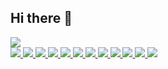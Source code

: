## Hi there 👋

<!-- Python -->
<a href="https://www.python.org/" target="blank">
  <img src="https://img.shields.io/badge/Python-3776AB?style=flat-square&logo=Python&logoColor=white"/>
</a><br/>

<!-- FastAPI -->
<a href="https://fastapi.tiangolo.com/" target="blank">
  <img src="https://img.shields.io/badge/FastAPI-009688?style=flat-square&logo=FastAPI&logoColor=white"/>
</a>

<!-- PyTorch -->
<a href="https://pytorch.org/" target="blank">
  <img src="https://img.shields.io/badge/PyTorch-EE4C2C?style=flat-square&logo=PyTorch&logoColor=white"/>
</a>

<!-- PySide6 -->
<a href="https://wiki.qt.io/Qt_for_Python" target="blank">
  <img src="https://img.shields.io/badge/PySide6-41CD52?style=flat-square&logo=Qt&logoColor=white"/>
</a>

<!-- SQLite -->
<a href="https://www.sqlite.org/" target="blank">
  <img src="https://img.shields.io/badge/SQLite-003B57?style=flat-square&logo=SQLite&logoColor=white"/>
</a>

<!-- ONNX -->
<a href="https://onnx.ai/" target="blank">
  <img src="https://img.shields.io/badge/ONNX-005CED?style=flat-square&logo=ONNX&logoColor=white"/>
</a>

<!-- OpenCV -->
<a href="https://opencv.org/" target="blank">
  <img src="https://img.shields.io/badge/OpenCV-5C3EE8?style=flat-square&logo=OpenCV&logoColor=white"/>
</a>

<!-- Raspberry Pi -->
<a href="https://www.raspberrypi.org/" target="blank">
  <img src="https://img.shields.io/badge/Raspberry_Pi-A22846?style=flat-square&logo=Raspberry-Pi&logoColor=white"/>
</a>

<!-- NVIDIA Jetson -->
<a href="https://developer.nvidia.com/embedded-computing" target="blank">
  <img src="https://img.shields.io/badge/NVIDIA_Jetson-76B900?style=flat-square&logo=NVIDIA&logoColor=white"/>
</a>

<!-- HTML -->
<a href="https://developer.mozilla.org/en-US/docs/Web/HTML" target="blank">
  <img src="https://img.shields.io/badge/HTML5-E34F26?style=flat-square&logo=HTML5&logoColor=white"/>
</a>

<!-- Bootstrap -->
<a href="https://getbootstrap.com/" target="blank">
  <img src="https://img.shields.io/badge/Bootstrap-7952B3?style=flat-square&logo=Bootstrap&logoColor=white"/>
</a>

<!-- Ubuntu -->
<a href="https://ubuntu.com/" target="blank">
  <img src="https://img.shields.io/badge/Ubuntu-E95420?style=flat-square&logo=Ubuntu&logoColor=white"/>
</a>

<!-- Docker -->
<a href="https://www.docker.com/" target="blank">
  <img src="https://img.shields.io/badge/Docker-2496ED?style=flat-square&logo=Docker&logoColor=white"/>
</a>

<!--
**hyKwon13/hyKwon13** is a ✨ _special_ ✨ repository because its `README.md` (this file) appears on your GitHub profile.

Here are some ideas to get you started:

- 🔭 I’m currently working on ...
- 🌱 I’m currently learning ...
- 👯 I’m looking to collaborate on ...
- 🤔 I’m looking for help with ...
- 💬 Ask me about ...
- 📫 How to reach me: ...
- 😄 Pronouns: ...
- ⚡ Fun fact: ...
-->
